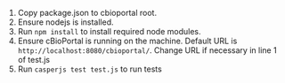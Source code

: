 1. Copy package.json to cbioportal root.
2. Ensure nodejs is installed.
3. Run `npm install` to install required node modules.
4. Ensure cBioPortal is running on the machine. Default URL is `http://localhost:8080/cbioportal/`. Change URL if necessary in line 1 of test.js
5. Run `casperjs test test.js` to run tests
